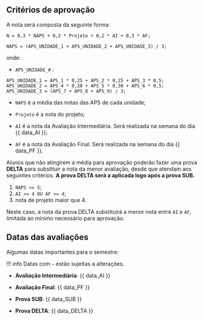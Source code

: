 <style>
section.progress-section.show {
    width: 1024px;
}


section.progress-section.show iframe {
    width: 100%;
    height: 80vh;
}

</style>

## Critérios de aprovação

A nota será composta da seguinte forma:

```
N = 0,3 * NAPS + 0,2 * Projeto + 0,2 * AI + 0,3 * AF;

NAPS = (APS_UNIDADE_1 + APS_UNIDADE_2 + APS_UNIDADE_3) / 3;
```

onde:

* `APS_UNIDADE_#` :
```
APS_UNIDADE_1 = APS_1 * 0,25 + APS_2 * 0,25 + APS_3 * 0,5;
APS_UNIDADE_2 = APS_4 * 0,20 + APS_5 * 0,30 + APS_6 * 0,5;
APS_UNIDADE_3 = (APS_7 + APS_8 + APS_9) / 3;
```

* `NAPS` é a média das notas das APS de cada unidade;

* `Projeto` é a nota do projeto;

* `AI` é a nota da Avaliação Intermediária. Será realizada na semana do dia {{ data_AI }};

* `AF` é a nota da Avaliação Final. Será realizada na semana do dia {{ data_PF }}.

Alunos que não atingirem a média para aprovação poderão fazer uma prova **DELTA** para substituir a nota da menor avaliação, desde que atendam aos seguintes critérios. **A prova DELTA será a aplicada logo após a prova SUB.**

1. `NAPS >= 5`;
2. `AI >= 4 OU AF >= 4`;
3. nota de projeto maior que 4.

Neste caso, a nota da prova DELTA substituirá a menor nota entre `AI` e `AF`, limitada ao mínimo necessário para aprovação.

## Datas das avaliações

Algumas datas importantes para o semestre:

!!! info
    Datas com `~` estão sujeitas a alterações.

* **Avaliação Intermediária**: {{ data_AI }}

* **Avaliação Final**: {{ data_PF }}

* **Prova SUB**: {{ data_SUB }}

* **Prova DELTA**: {{ data_DELTA }}


